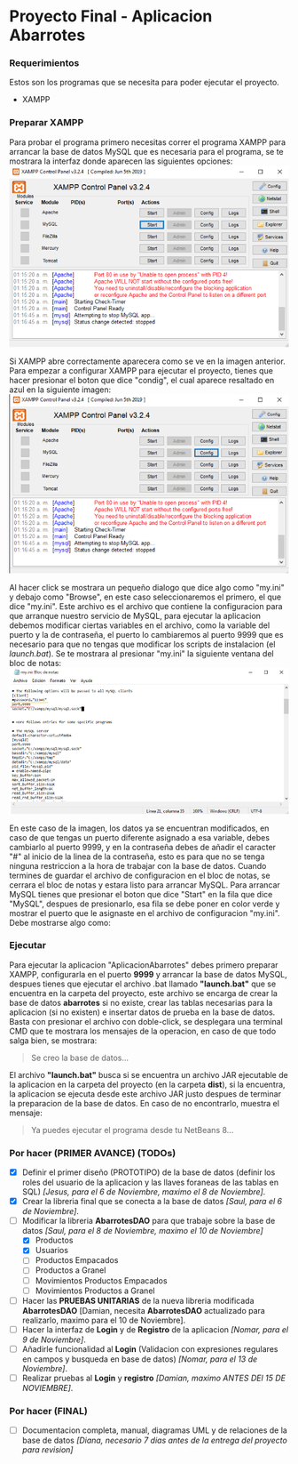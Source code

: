 # Proyecto Final - Aplicacion Abarrotes

### Requerimientos
Estos son los programas que se necesita para poder ejecutar el proyecto.
* XAMPP

### Preparar XAMPP
Para probar el programa primero necesitas correr el programa XAMPP para arrancar la base de datos MySQL que es necesaria para el programa, se te mostrara la interfaz donde aparecen las siguientes opciones:
![panel xampp](panelXampp.png)

Si XAMPP abre correctamente aparecera como se ve en la imagen anterior. Para empezar a configurar XAMPP para ejecutar el proyecto, tienes que hacer presionar el boton que dice "condig", el cual aparece resaltado en azul en la siguiente imagen:
![config boton](panelConfigResaltado.png)

Al hacer click se mostrara un pequeño dialogo que dice algo como "my.ini" y debajo como "Browse", en este caso seleccionaremos el primero, el que dice "my.ini". Este archivo es el archivo que contiene la configuracion para que arranque nuestro servicio de MySQL, para ejecutar la aplicacion debemos modificar ciertas variables en el archivo, como la variable del puerto y la de contraseña, el puerto lo cambiaremos al puerto 9999 que es necesario para que no tengas que modificar los scripts de instalacion (el *launch.bat*). Se te mostrara al presionar "my.ini" la siguiente ventana del bloc de notas:
![bloc config](configBlocNotas.png)

En este caso de la imagen, los datos ya se encuentran modificados, en caso de que tengas un puerto diferente asignado a esa variable, debes cambiarlo al puerto 9999, y en la contraseña debes de añadir el caracter "#" al inicio de la linea de la contraseña, esto es para que no se tenga ninguna restriccion a la hora de trabajar con la base de datos. Cuando termines de guardar el archivo de configuracion en el bloc de notas, se cerrara el bloc de notas y estara listo para arrancar MySQL. Para arrancar MySQL tienes que presionar el boton que dice "Start" en la fila que dice "MySQL", despues de presionarlo, esa fila se debe poner en color verde y mostrar el puerto que le asignaste en el archivo de configuracion "my.ini". Debe mostrarse algo como:





### Ejecutar
Para ejecutar la aplicacion "AplicacionAbarrotes" debes primero preparar XAMPP, configurarla en el puerto **9999** y arrancar la base de datos MySQL, despues tienes que ejecutar el archivo .bat llamado **"launch.bat"** que se encuentra en la carpeta del proyecto, este archivo se encarga de crear la base de datos **abarrotes** si no existe, crear las tablas necesarias para la aplicacion (si no existen) e insertar
datos de prueba en la base de datos. Basta con presionar el archivo con doble-click, se desplegara una terminal CMD que te mostrara los mensajes de la operacion, en caso de que
todo salga bien, se mostrara: 
> Se creo la base de datos...

El archivo **"launch.bat"** busca si se encuentra un archivo JAR ejecutable de la aplicacion en la carpeta del proyecto (en la carpeta **dist**), si la encuentra, la aplicacion se ejecuta desde este archivo JAR justo despues de terminar la preparacion de la base de datos. En caso de no encontrarlo, muestra el mensaje:
> Ya puedes ejecutar el programa desde tu NetBeans 8...

### Por hacer (PRIMER AVANCE) (TODOs) 
- [x] Definir el primer diseño (PROTOTIPO) de la base de datos (definir los roles del usuario de la aplicacion y las llaves foraneas de las tablas en SQL) *[Jesus, para el 6 de Noviembre, maximo el 8 de Noviembre]*.
- [x] Crear la libreria final que se conecta a la base de datos *[Saul, para el 6 de Noviembre]*.
- [ ] Modificar la libreria **AbarrotesDAO** para que trabaje sobre la base de datos *[Saul, para el 8 de Noviembre, maximo el 10 de Noviembre]*
  - [x] Productos
  - [x] Usuarios
  - [ ] Productos Empacados
  - [ ] Productos a Granel
  - [ ] Movimientos Productos Empacados
  - [ ] Movimientos Productos a Granel
- [ ] Hacer las **PRUEBAS UNITARIAS** de la nueva libreria modificada **AbarrotesDAO** [Damian, necesita **AbarrotesDAO** actualizado para realizarlo, maximo para el 10 de Noviembre].
- [ ] Hacer la interfaz de **Login** y de **Registro** de la aplicacion *[Nomar, para el 9 de Noviembre]*.
- [ ] Añadirle funcionalidad al **Login** (Validacion con expresiones regulares en campos y busqueda en base de datos) *[Nomar, para el 13 de Noviembre]*.
- [ ] Realizar pruebas al **Login** y **registro** *[Damian, maximo ANTES DEl 15 DE NOVIEMBRE]*.
### Por hacer (FINAL)
- [ ] Documentacion completa, manual, diagramas UML y de relaciones de la base de datos *[Diana, necesario 7 dias antes de la entrega del proyecto para revision]*

